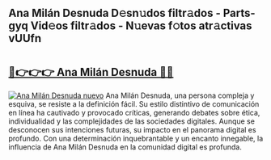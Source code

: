 ## Ana Milán Desnuda D𝚎sn𝚞dos filtr𝚊dos - Parts-gyq Vid𝚎os filtr𝚊dos - N𝚞evas f𝚘tos atr𝚊ctivas vUUfn

# <h2><a href="http://mb6vfnd.tromn.icu/?c=Ana+Mil%c3%a1n+Desnuda">🔗👉👉👉 Ana Milán Desnuda 🔗🔗</a></h2>

[![Ana Milán Desnuda nuevo](https://i.imgur.com/pEAQMta.gif)](http://mb6vfnd.tromn.icu/?c=Ana+Mil%c3%a1n+Desnuda)
Ana Milán Desnuda, una persona compleja y esquiva, se resiste a la definición fácil. Su estilo distintivo de comunicación en línea ha cautivado y provocado críticas, generando debates sobre ética, individualidad y las complejidades de las sociedades digitales. Aunque se desconocen sus intenciones futuras, su impacto en el panorama digital es profundo. Con una determinación inquebrantable y un encanto innegable, la influencia de Ana Milán Desnuda en la comunidad digital es profunda.
